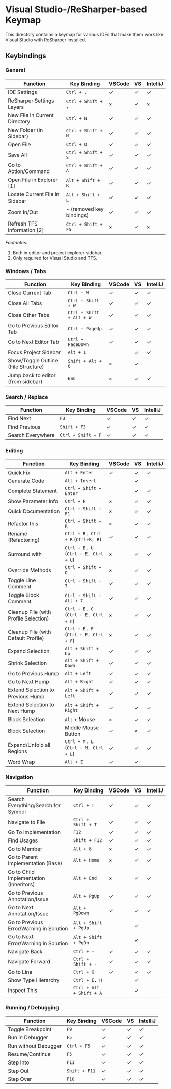 ﻿# Visual Studio-/ReSharper-based Keymap

This directory contains a keymap for various IDEs that make them work like Visual Studio with ReSharper installed.

## Keybindings

### General

| Function                          | Key Binding               | VSCode | VS | IntelliJ
| --------------------------------- | ------------------------- | ------ | -- | --------
| IDE Settings                      | `Ctrl + ,`                | ✓      | ✓  | ✓
| ReSharper Settings Layers         | `Ctrl + Shift + ,`        | ×      | ✓  | ×
| New File in Current Directory     | `Ctrl + N`                | ✓      | ✓  | ✓
| New Folder (in Sidebar)           | `Ctrl + Shift + N`        | ✓      | ✓  | ✓
| Open File                         | `Ctrl + O`                | ✓      | ✓  | ✓
| Save All                          | `Ctrl + Shift + S`        | ✓      | ✓  | ✓
| Go to Action/Command              | `Ctrl + Shift + A`        | ✓      | ✓  | ✓
| Open File in Explorer [1]         | `Alt + Shift + R`         | ✓      | ✓  | ✓
| Locate Current File in Sidebar    | `Alt + Shift + L`         | ✓      | ✓  | ✓
| Zoom In/Out                       | - (removed key bindings)  | ✓      | ✓  | ✓
| Refresh TFS information [2]       | `Ctrl + Shift + F5`       | ×      | ✓  | ×

*Footnotes:*

1. Both in editor and project explorer sidebar.
1. Only required for Visual Studio and TFS.

### Windows / Tabs

| Function                              | Key Binding               | VSCode | VS | IntelliJ
| ------------------------------------- | ------------------------- | ------ | -- | --------
| Close Current Tab                     | `Ctrl + W`                | ✓      | ✓  | ✓
| Close All Tabs                        | `Ctrl + Shift + W`        | ✓      | ✓  | ✓
| Close Other Tabs                      | `Ctrl + Shift + Alt + W`  | ✓      | ✓  | ✓
| Go to Previous Editor Tab             | `Ctrl + PageUp`           | ✓      | ✓  | ✓
| Go to Next Editor Tab                 | `Ctrl + PageDown`         | ✓      | ✓  | ✓
| Focus Project Sidebar                 | `Alt + 1`                 |        | ✓  | ✓
| Show/Toggle Outline (File Structure)  | `Shift + Alt + O`         | ×      | ✓  |
| Jump back to editor (from sidebar)    | `ESC`                     | ×      | ✓  | ✓

### Search / Replace

| Function          | Key Binding           | VSCode | VS | IntelliJ
| ----------------- | --------------------- | ------ | -- | --------
| Find Next         | `F3`                  | ✓      | ✓  | ✓
| Find Previous     | `Shift + F3`          | ✓      | ✓  | ✓
| Search Everywhere | `Ctrl + Shift + F`    | ✓      | ✓  | ✓

### Editing

| Function                                  | Key Binding                           | VSCode | VS | IntelliJ
| ----------------------------------------- | ------------------------------------- | ------ | -- | --------
| Quick Fix                                 | `Alt + Enter`                         | ✓      | ✓  | ✓
| Generate Code                             | `Alt + Insert`                        |        | ✓  |
| Complete Statement                        | `Ctrl + Shift + Enter`                |        | ✓  | ✓
| Show Parameter Info                       | `Ctrl + P`                            | ×      | ✓  | ✓
| Quick Documentation                       | `Ctrl + Shift + F1`                   | ×      | ✓  | ✓
| Refactor this                             | `Ctrl + Shift + R`                    | ×      | ✓  | ✓
| Rename (Refactoring)                      | `Ctrl + R, Ctrl + R` (`Ctrl+R, R`)    | ✓      | ✓  | ✓
| Surround with                             | `Ctrl + E, U` (`Ctrl + E, Ctrl + U`)  | ×      | ✓  | ✓
| Override Methods                          | `Ctrl + Shift + O`                    | ×      | ✓  | ✓
| Toggle Line Comment                       | `Ctrl + Shift + 7`                    | ✓      | ✓  | ✓
| Toggle Block Comment                      | `Ctrl + Shift + Alt + 7`              | ✓      | ✓  | ✓
| Cleanup File (with Profile Selection)     | `Ctrl + E, C` (`Ctrl + E, Ctrl + C`)  | ×      | ✓  | ✓
| Cleanup File (with Default Profile)       | `Ctrl + E, F` (`Ctrl + E, Ctrl + F`)  | ×      | ✓  | ✓
| Expand Selection                          | `Alt + Shift + Up`                    | ✓      | ✓  | ✓
| Shrink Selection                          | `Alt + Shift + Down`                  | ✓      | ✓  | ✓
| Go to Previous Hump                       | `Alt + Left`                          | ✓      | ✓  | ✓
| Go to Next Hump                           | `Alt + Right`                         | ✓      | ✓  | ✓
| Extend Selection to Previous Hump         | `Alt + Shift + Left`                  | ✓      | ✓  | ✓
| Extend Selection to Next Hump             | `Alt + Shift + Right`                 | ✓      | ✓  | ✓
| Block Selection                           | `Alt` + Mouse                         | ×      | ✓  | ✓
| Block Selection                           | Middle Mouse Button                   | ✓      | ×  | ✓
| Expand/Unfold all Regions                 | `Ctrl + M, L` (`Ctrl + M, Ctrl + L`)  | ✓      | ✓  | ✓
| Word Wrap                                 | `Alt + Z`                             | ✓      | ✓  |

### Navigation

| Function                                  | Key Binding               | VSCode | VS | IntelliJ
| ----------------------------------------- | ------------------------- | ------ | -- | --------
| Search Everything/Search for Symbol       | `Ctrl + T`                | ✓      | ✓  | ✓
| Navigate to File                          | `Ctrl + Shift + T`        | ✓      | ✓  | ✓
| Go To Implementation                      | `F12`                     | ✓      | ✓  | ✓
| Find Usages                               | `Shift + F12`             | ✓      | ✓  | ✓
| Go to Member                              | `Alt + ß`                 | ×      | ✓  | ✓
| Go to Parent Implementation (Base)        | `Alt + Home`              | ×      | ✓  | ✓
| Go to Child Implementation (Inheritors)   | `Alt + End`               | ×      | ✓  | ✓
| Go to Previous Annotation/Issue           | `Alt + PgUp`              | ✓      | ✓  | ✓
| Go to Next Annotation/Issue               | `Alt + PgDown`            | ✓      | ✓  | ✓
| Go to Previous Error/Warning in Solution  | `Alt + Shift + PgUp`      |        | ✓  |
| Go to Next Error/Warning in Solution      | `Alt + Shift + PgDn`      |        | ✓  |
| Navigate Back                             | `Ctrl + -`                | ✓      | ✓  | ✓
| Navigate Forward                          | `Ctrl + Shift + -`        | ✓      | ✓  | ✓
| Go to Line                                | `Ctrl + G`                | ✓      | ✓  | ✓
| Show Type Hierarchy                       | `Ctrl + E, H`             |        | ✓  |
| Inspect This                              | `Ctrl + Alt + Shift + A`  |        | ✓  |

### Running / Debugging

| Function              | Key Binding   | VSCode | VS | IntelliJ
| --------------------- | ------------- | ------ | -- | --------
| Toggle Breakpoint     | `F9`          | ✓      | ✓  | ✓
| Run in Debugger       | `F5`          | ✓      | ✓  | ✓
| Run without Debugger  | `Ctrl + F5`   | ✓      | ✓  | ✓
| Resume/Continue       | `F5`          | ✓      | ✓  | ✓
| Step Into             | `F11`         | ✓      | ✓  | ✓
| Step Out              | `Shift + F11` | ✓      | ✓  | ✓
| Step Over             | `F10`         | ✓      | ✓  | ✓
